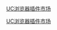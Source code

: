 [UC浏览器插件市场](https://extensions.uc.cn/newindex.htm#!hot/recommendation)

[UC浏览器插件市场](https://extensions.uc.cn/newindex.htm#!hot/recommendation)